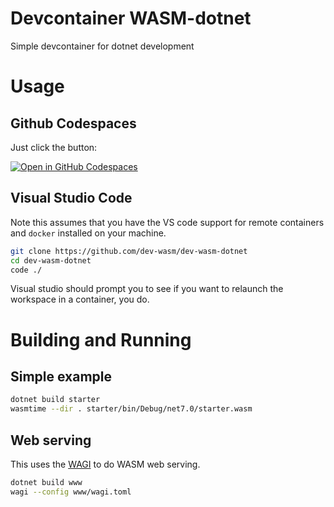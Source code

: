 # Devcontainer WASM-dotnet
Simple devcontainer for dotnet development

# Usage

## Github Codespaces
Just click the button:

[![Open in GitHub Codespaces](https://github.com/codespaces/badge.svg)](https://github.com/codespaces/new?hide_repo_select=true&ref=main&repo=575630606)

## Visual Studio Code
Note this assumes that you have the VS code support for remote containers and `docker` installed 
on your machine.

```sh
git clone https://github.com/dev-wasm/dev-wasm-dotnet
cd dev-wasm-dotnet
code ./
```

Visual studio should prompt you to see if you want to relaunch the workspace in a container, you do.

# Building and Running

## Simple example
```sh
dotnet build starter
wasmtime --dir . starter/bin/Debug/net7.0/starter.wasm
```

## Web serving
This uses the [WAGI](https://github.com/deislabs/wagi) to do WASM web serving.

```sh
dotnet build www
wagi --config www/wagi.toml
```
